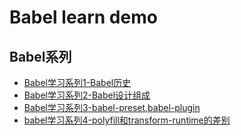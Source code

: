 # Babel learn demo
## Babel系列
-  [Babel学习系列1-Babel历史](https://mp.weixin.qq.com/s?__biz=MzAwOTkzNDc0Mg==&mid=2247483745&idx=1&sn=3ad02c5981127907840a3c3c9d0fb86c&chksm=9b594398ac2eca8e5b5c8473ae617e49e968d9b75db8242512ad0df6d4b6e8ad1d5aef9b9d86#rd)
-  [Babel学习系列2-Babel设计组成](https://mp.weixin.qq.com/s?__biz=MzAwOTkzNDc0Mg==&mid=2247483750&idx=1&sn=c90e95159199ac7aa2612207e89e9182&chksm=9b59439fac2eca89bc558fd2a360408bf8e8a928688963f7f21a5e17ae2ae678f8265a8003aa#rd)
-  [Babel学习系列3-babel-preset,babel-plugin](https://mp.weixin.qq.com/s?__biz=MzAwOTkzNDc0Mg==&mid=2247483764&idx=1&sn=ccc0da501c249e7f6933c1068b8440b4&chksm=9b59438dac2eca9b186a04cad9085d3fb1e4de56fc5726cb26da57d5cb21c22c090e5e8ef751&token=824736612&lang=zh_CN#rd)
-  [babel学习系列4-polyfill和transform-runtime的差别](https://mp.weixin.qq.com/s?__biz=MzAwOTkzNDc0Mg==&mid=2247483764&idx=1&sn=ccc0da501c249e7f6933c1068b8440b4&chksm=9b59438dac2eca9b186a04cad9085d3fb1e4de56fc5726cb26da57d5cb21c22c090e5e8ef751&token=824736612&lang=zh_CN#rd)
